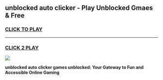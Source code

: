 
## unblocked auto clicker - Play Unblocked Gmaes & Free
<h3>
<a href="https://news.freeplayer.one?title=unblocked_auto_clicker&ref=16F">CLICK TO PLAY</a></h3>
<hr>

<h3>
<a href="https://news.freeplayer.one?title=unblocked_auto_clicker&ref=16F">CLICK 2 PLAY</a>
  
</h3>

<a href="https://news.freeplayer.one?title=unblocked_auto_clicker&ref=16F/"><img src="https://clearcache.store/games.png"></a>


**unblocked auto clicker games unblocked: Your Gateway to Fun and Accessible Online Gaming**
